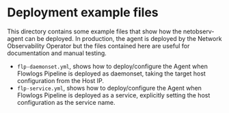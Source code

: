 # Deployment example files

This directory contains some example files that show how the netobserv-agent
can be deployed. In production, the agent is deployed by the Network Observability Operator
but the files contained here are useful for documentation and manual testing.

* `flp-daemonset.yml`, shows how to deploy/configure the Agent when Flowlogs Pipeline is deployed
  as daemonset, taking the target host configuration from the Host IP.
* `flp-service.yml`, shows how to deploy/configure the Agent when Flowlogs Pipeline is deployed
  as a service, explicitly setting the host configuration as the service name.